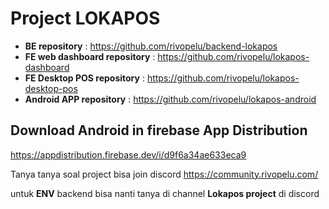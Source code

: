 
# Project LOKAPOS

- **BE repository** : https://github.com/rivopelu/backend-lokapos
- **FE web dashboard repository** : https://github.com/rivopelu/lokapos-dashboard
- **FE Desktop POS repository** : https://github.com/rivopelu/lokapos-desktop-pos
- **Android APP repository** : https://github.com/rivopelu/lokapos-android

## Download Android in firebase App Distribution
https://appdistribution.firebase.dev/i/d9f6a34ae633eca9

Tanya tanya soal project bisa join discord
https://community.rivopelu.com/

untuk **ENV** backend bisa nanti tanya di channel **Lokapos project** di discord

